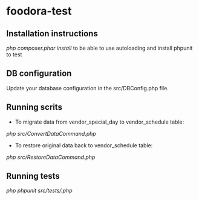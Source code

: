 # foodora-test

## Installation instructions

 _php composer.phar install_ to be able to use autoloading and install phpunit to test
 
## DB configuration

Update your database configuration in the src/DBConfig.php file.

## Running scrits
* To migrate data from vendor_special_day to vendor_schedule table:

_php src/ConvertDataCommand.php_

* To restore original data back to vendor_schedule table:

_php src/RestoreDataCommand.php_
## Running tests
_php phpunit src/tests/<testClass>.php_
